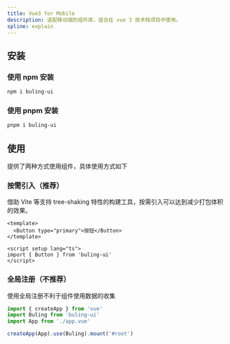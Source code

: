 ```yaml
---
title: Vue3 for Mobile
description: 适配移动端的组件库，适合在 vue 3 技术栈项目中使用。
spline: explain
---
```


## 安装

### 使用 npm 安装

```bash
npm i buling-ui
```

### 使用 pnpm 安装

```bash
pnpm i buling-ui
```

## 使用

提供了两种方式使用组件，具体使用方式如下

### 按需引入（推荐）

借助 Vite 等支持 tree-shaking 特性的构建工具，按需引入可以达到减少打包体积的效果。

```vue
<template>
  <Button type="primary">按钮</Button>
</template>

<script setup lang="ts">
import { Button } from 'buling-ui'
</script>
```

### 全局注册（不推荐）

使用全局注册不利于组件使用数据的收集

```js
import { createApp } from 'vue'
import Buling from 'buling-ui'
import App from './app.vue'

createApp(App).use(Buling).mount('#root')
```
